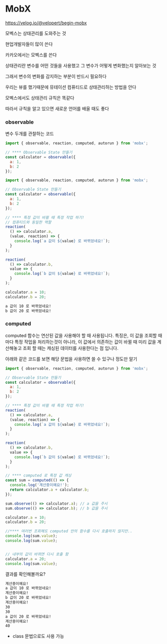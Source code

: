 # MobX

<https://velog.io/@velopert/begin-mobx>

모벡스는 상태관리를 도와주는 것

현업개발자들이 많이 쓴다

카카오에서는 모벡스를 쓴다

상태관리란 변수를 어떤 것들을 사용했고 그 변수가 어떻게 변화했는지 알아보는 것

그래서 변수의 변화를 감지하는 부분이 반드시 필요하다



우리는 뷰를 했기때문에 뮤테이션 컴퓨티드로 상태관리하는 방법을 안다

모벡스에서도 상태관리 규칙은 똑같다

따라서 규칙을 알고 있으면 새로운 언어를 배울 때도 좋다



### observable

변수 두개를 관찰하는 코드

```javascript
import { observable, reaction, computed, autorun } from 'mobx';

// **** Observable State 만들기
const calculator = observable({
  a: 1,
  b: 2
});
```



```javascript
import { observable, reaction, computed, autorun } from 'mobx';

// Observable State 만들기
const calculator = observable({
  a: 1,
  b: 2
});

// **** 특정 값이 바뀔 때 특정 작업 하기!
// 컴퓨티드와 동일한 역할
reaction(
  () => calculator.a,
  (value, reaction) => {
    console.log(`a 값이 ${value} 로 바뀌었네요!`);
  }
);

reaction(
  () => calculator.b,
  value => {
    console.log(`b 값이 ${value} 로 바뀌었네요!`);
  }
);

calculator.a = 10;
calculator.b = 20;
```



```markdown
a 값이 10 로 바뀌었네요! 
b 값이 20 로 바뀌었네요! 
```



### computed

computed 함수는 연산된 값을 사용해야 할 때 사용됩니다. 특징은, 이 값을 조회할 때 마다 특정 작업을 처리하는것이 아니라, 이 값에서 의존하는 값이 바뀔 때 미리 값을 계산해놓고 조회 할 때는 캐싱된 데이터를 사용한다는 점 입니다.

아래와 같은 코드를 보면 해당 문법을 사용하면 쓸 수 있구나 정도만 알기

```javascript
import { observable, reaction, computed, autorun } from 'mobx';

// Observable State 만들기
const calculator = observable({
  a: 1,
  b: 2
});

// **** 특정 값이 바뀔 때 특정 작업 하기!
reaction(
  () => calculator.a,
  (value, reaction) => {
    console.log(`a 값이 ${value} 로 바뀌었네요!`);
  }
);

reaction(
  () => calculator.b,
  value => {
    console.log(`b 값이 ${value} 로 바뀌었네요!`);
  }
);

// **** computed 로 특정 값 캐싱
const sum = computed(() => {
  console.log('계산중이예요!');
  return calculator.a + calculator.b;
});

sum.observe(() => calculator.a); // a 값을 주시
sum.observe(() => calculator.b); // b 값을 주시

calculator.a = 10;
calculator.b = 20;

//**** 여러번 조회해도 computed 안의 함수를 다시 호출하지 않지만..
console.log(sum.value);
console.log(sum.value);


// 내부의 값이 바뀌면 다시 호출 함
calculator.a = 20;
console.log(sum.value);
```

결과를 확인해볼까요?

```markdown
계산중이예요! 
a 값이 10 로 바뀌었네요! 
계산중이예요! 
b 값이 20 로 바뀌었네요! 
계산중이예요! 
30
30
a 값이 20 로 바뀌었네요! 
계산중이예요! 
40
```



- class 문법으로도 사용 가능

